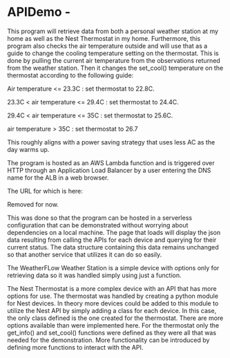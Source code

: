# APIDemo -
This program will retrieve data from both a personal weather station at my home as well as the Nest Thermostat in my home.
Furthermore, this program also checks the air temperature outside and will use that as a guide to change the cooling temperature setting on the thermostat.
This is done by pulling the current air temperature from the observations returned from the weather station. Then it changes the set_cool() temperature on the thermostat
according to the following guide:

Air temperature <= 23.3C : set thermostat to 22.8C.

23.3C < air temperature <= 29.4C : set thermostat to 24.4C.

29.4C < air temperature <= 35C : set thermostat to 25.6C.

air temperature > 35C : set thermostat to 26.7

This roughly aligns with a power saving strategy that uses less AC as the day warms up.

The program is hosted as an AWS Lambda function and is triggered over HTTP through an Application Load Balancer by a user entering the DNS name for the ALB in a web browser.

The URL for which is here:

Removed for now.

This was done so that the program can be hosted in a serverless configuration that can be demonstrated without worrying about dependencies on a local machine.
The page that loads will display the json data resulting from calling the APIs for each device and querying for their current status. The data structure containing this data remains unchanged so that another service that utilizes it can do so easily.

The WeatherFLow Weather Station is a simple device with options only for retrieving data so it was handled simply using just a function.

The Nest Thermostat is a more complex device with an API that has more options for use. The thermostat was handled by creating a python module for Nest devices. In theory more devices could be added to this module to utilize the Nest API by simply adding a class for each device. In this case, the only class defined is the one created for the thermostat. There are more options available than were implemented here. For the thermostat only the get_info() and set_cool() functions were defined as they were all that was needed for the demonstration. More functionality can be introduced by defining more functions to interact with the API. 

